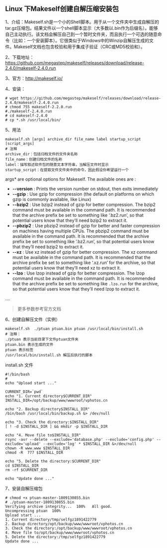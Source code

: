 ## Linux 下Makeself创建自解压缩安装包

1、介绍：Makeself.sh是一个小的Shell脚本。用于从一个文件夹中生成自解压的tar.gz压缩包。结果文件以一个shell脚本显示（大多数以.bin作为后缀名）。能够自己主动执行。该文档会解压自己到一个暂时文件夹，而且执行一个可选的随意命令（比如：一个安装脚本）。它很类似于Windows中的Winzip自解压生成的文件。Makeself文档也包含校验和用于集成子验证（CRC或MD5校验和）。

2、下载地址：https://github.com/megastep/makeself/releases/download/release-2.4.0/makeself-2.4.0.run

3、官方：http://makeself.io/

4、安装：

```
# wget https://github.com/megastep/makeself/releases/download/release-2.4.0/makeself-2.4.0.run
# chmod 755 makeself-2.2.0.run
#./makeself-2.4.0.run
# cd makeself-2.4.0
# cp *.sh /usr/local/bin/
```

5、用法

```
makeself.sh [args] archive_dir file_name label startup_script [script_args]
# 注释
archive_dir：包括归档文件的文件夹名称
file_name：创建归档文件的名称
label：描写叙述软件包的随意文本字符串，当解压文件时显示
startup_script：在提取文件文件夹中的命令，因此假设你希望运行一个
```

args* are optional options for Makeself. The available ones are :

- **--version** : Prints the version number on stdout, then exits immediately
- **--gzip** : Use gzip for compression (the default on platforms on which gzip is commonly available, like Linux)
- **--bzip2** : Use bzip2 instead of gzip for better compression. The bzip2 command must be available in the command path. It is recommended that the archive prefix be set to something like ‘.bz2.run’, so that potential users know that they’ll need bzip2 to extract it.
- **--pbzip2** : Use pbzip2 instead of gzip for better and faster compression on machines having multiple CPUs. The pbzip2 command must be available in the command path. It is recommended that the archive prefix be set to something like ‘.bz2.run’, so that potential users know that they’ll need bzip2 to extract it.
- **--xz** : Use xz instead of gzip for better compression. The xz command must be available in the command path. It is recommended that the archive prefix be set to something like ‘.xz.run’ for the archive, so that potential users know that they’ll need xz to extract it.
- **--lzo** : Use lzop instead of gzip for better compression. The lzop command must be available in the command path. It is recommended that the archive prefix be set to something like `.lzo.run` for the archive, so that potential users know that they’ll need lzop to extract it.

....

> 更多参数参考官方文档

6、创建自解压文件（实例）

```
makeself.sh  ./ptuan ptuan.bin ptuan /usr/local/bin/install.sh
# 注释：
./ptuan 表示当前目录下文件ptuan文件夹
ptuan.bin 表示生成的文件
ptuan 表示标签
/usr/local/bin/install.sh 解压后执行的脚本
```

install.sh 文件

```
#!/bin/bash
#
echo "Upload start ..."

CURRENT_DIR=`pwd`
echo "1. Current directory$CURRENT_DIR"
INSTALL_DIR=/opt/backup/www/wwwroot/vphotos.cn

echo "2. Backup directory$INSTALL_DIR"
/bin/bash /usr/local/bin/backup.sh &> /dev/null

echo "3. Check the directory:$INSTALL_DIR"
[ ! -d $INSTALL_DIR ] && mkdir -p $INSTALL_DIR

echo "4. Move file to$INSTALL_DIR"
rsync -avr --delete --exclude='database.php' --exclude='config.php' --exclude='upload' --exclude='log' * $INSTALL_DIR &>/dev/null
chown -R www.www $INSTALL_DIR
chmod -R  777 $INSTALL_DIR

echo "5. Delete the directory:$CURRENT_DIR"
cd $INSTALL_DIR
rm -rf $CURRENT_DIR

echo "Update done ..."

```

7、安装自解压缩包

```
# chmod +x ptuan-master-1809130855.bin
# ./ptuan-master-1809130855.bin 
Verifying archive integrity...  100%   All good.
Uncompressing ptuan  100%  
Upload start ...
1. Current directory/tmp/selfgz1891422779
2. Backup directory/opt/backup/www/wwwroot/vphotos.cn
3. Check the directory:/opt/backup/www/wwwroot/vphotos.cn
4. Move file to/opt/backup/www/wwwroot/vphotos.cn
5. Delete the directory:/tmp/selfgz1891422779
Update done ...

```

